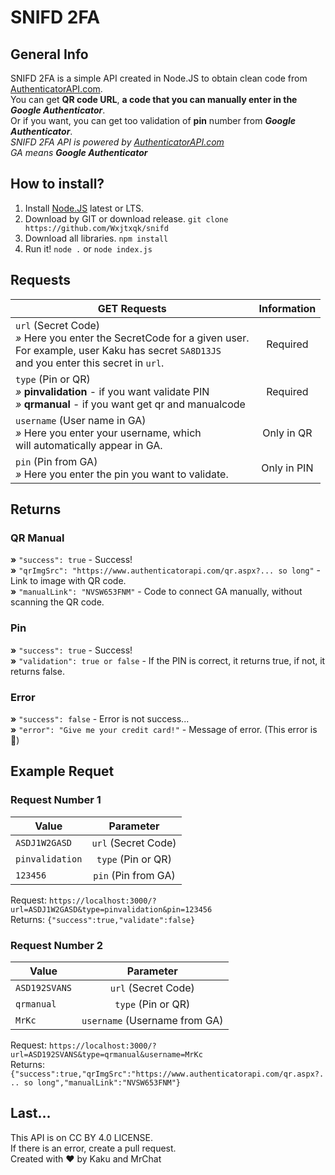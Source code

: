# SNIFD 2FA
## General Info
SNIFD 2FA is a simple API created in Node.JS to obtain clean code from [AuthenticatorAPI.com](https://authenticatorapi.com).
</br>
You can get **QR code URL**, **a code that you can manually enter in the *Google Authenticator***.
</br>
Or if you want, you can get too validation of **pin** number from __*Google Authenticator*__.
</br>
*SNIFD 2FA API is powered by [AuthenticatorAPI.com](https://authenticatorapi.com)*
</br>
*GA means **Google Authenticator***
## How to install?
1. Install [Node.JS](https://nodejs.org) latest or LTS. 
2. Download by GIT or download release.
``git clone https://github.com/Wxjtxqk/snifd``
3. Download all libraries. ``npm install``
4. Run it! ``node .`` or ``node index.js``

## Requests

| GET Requests  | Information |
| ------------- |:-------------:|
| ``url`` (Secret Code)  </br> *»* Here you enter the SecretCode for a given user. </br>For example, user Kaku has secret ``SA8D13JS`` </br>and you enter this secret in ``url``.    | Required     |
| ``type`` (Pin or QR)   </br> *»* **pinvalidation** - if you want validate PIN</br> *»* **qrmanual** - if you want get qr and manualcode| Required     |
| ``username`` (User name in GA)  </br> *»* Here you enter your username, which</br>will automatically appear in GA.  | Only in QR     |
| ``pin`` (Pin from GA)  </br>*»* Here you enter the pin you want to validate.  | Only in PIN     |

## Returns
### QR Manual
**»**  ``"success": true`` - Success!</br>
**»**  ``"qrImgSrc": "https://www.authenticatorapi.com/qr.aspx?... so long"`` - Link to image with QR code.</br>
**»**  ``"manualLink": "NVSW653FNM"`` - Code to connect GA manually, without scanning the QR code.</br>
### Pin
**»**  ``"success": true`` - Success!</br>
**»**  ``"validation": true or false`` - If the PIN is correct, it returns true, if not, it returns false.
### Error
**»**  ``"success": false`` - Error is not success...</br>
**»**  ``"error": "Give me your credit card!"`` - Message of error. (This error is 🧢)

## Example Requet
### Request Number 1
| Value  | Parameter |
| ------------- |:-------------:|
| ``ASDJ1W2GASD``      | ``url`` (Secret Code)     |
| ``pinvalidation``      | ``type`` (Pin or QR)     |
| ``123456``      | ``pin`` (Pin from GA)     |

Request: ``https://localhost:3000/?url=ASDJ1W2GASD&type=pinvalidation&pin=123456``</br>
Returns: ``{"success":true,"validate":false}``
### Request Number 2
| Value  | Parameter |
| ------------- |:-------------:|
| ``ASD192SVANS``     | ``url`` (Secret Code)     |
| ``qrmanual``      | ``type`` (Pin or QR)     |
| ``MrKc``     | ``username`` (Username from GA)     |

Request: ``https://localhost:3000/?url=ASD192SVANS&type=qrmanual&username=MrKc`` </br>
Returns: ``{"success":true,"qrImgSrc":"https://www.authenticatorapi.com/qr.aspx?... so long","manualLink":"NVSW653FNM"}``
## Last...
This API is on CC BY 4.0 LICENSE. </br>
If there is an error, create a pull request.</br>
Created with ❤️ by Kaku and MrChat</br></br></br></br>